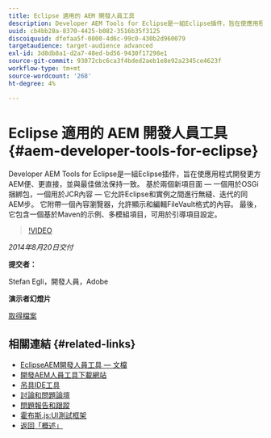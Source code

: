 ```yaml
---
title: Eclipse 適用的 AEM 開發人員工具
description: Developer AEM Tools for Eclipse是一組Eclipse插件，旨在使應用程式開發更方AEM便、更直接，並與最佳做法保持一致。 基於兩個新項目面 — 一個用於OSGi捆綁包，一個用於JCR內容 — 它允許Eclipse和實例之間進行無縫、迭代的同AEM步。 它附帶一個內容瀏覽器，允許顯示和編輯FileVault格式的內容。 最後，它包含一個基於Maven的示例、多模組項目，可用於引導項目設定。
uuid: cb4bb28a-8370-4425-b082-3516b35f3125
discoiquuid: dfefaa5f-0800-4d6c-99c0-430b2d960079
targetaudience: target-audience advanced
exl-id: 3d8db8a1-d2a7-48ed-bd56-9430f17298e1
source-git-commit: 93072cbc6ca3f4bded2aeb1e8e92a2345ce4623f
workflow-type: tm+mt
source-wordcount: '268'
ht-degree: 4%

---
```


# Eclipse 適用的 AEM 開發人員工具{#aem-developer-tools-for-eclipse}

Developer AEM Tools for Eclipse是一組Eclipse插件，旨在使應用程式開發更方AEM便、更直接，並與最佳做法保持一致。 基於兩個新項目面 — 一個用於OSGi捆綁包，一個用於JCR內容 — 它允許Eclipse和實例之間進行無縫、迭代的同AEM步。 它附帶一個內容瀏覽器，允許顯示和編輯FileVault格式的內容。 最後，它包含一個基於Maven的示例、多模組項目，可用於引導項目設定。

>[!VIDEO](https://video.tv.adobe.com/v/19465/?quality=9)

*2014年8月20日交付*

**提交者：**

Stefan Egli，開發人員，Adobe

**演示者幻燈片**

[取得檔案](assets/aem-dev-tools-cq-gems.pdf)

## 相關連結 {#related-links}

* [EclipseAEM開發人員工具 — 文檔](http://docs.adobe.com/docs/en/dev-tools/aem-eclipse.html)
* [開發AEM人員工具下載網站](http://eclipse.adobe.com/aem/dev-tools/)
* [吊具IDE工具](https://sling.apache.org/documentation/development/ide-tooling.html)
* [討論和問題論壇](http://help-forums.adobe.com/content/adobeforums/en/experience-manager-forum/adobe-experience-manager.html)
* [問題報告和跟蹤](https://github.com/Adobe-Marketing-Cloud/aem-eclipse-developer-tools/issues)
* [霍布斯.js:UI測試框架](http://docs.adobe.com/docs/en/aem/6-0/develop/components/hobbes.html)
* [返回「概述」](https://helpx.adobe.com/experience-manager/kt/eseminars/gems/aem-index.html)
